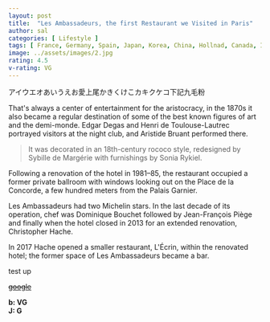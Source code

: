 ```yaml
---
layout: post
title:  "Les Ambassadeurs, the first Restaurant we Visited in Paris"
author: sal
categories: [ Lifestyle ]
tags: [ France, Germany, Spain, Japan, Korea, China, Hollnad, Canada, Italy, Russia ]
image: ../assets/images/2.jpg
rating: 4.5
v-rating: VG
---
```


アイウエオあいうえお愛上尾かきくけこカキクケコ下記九毛粉

That's always a center of entertainment for the aristocracy, in the 1870s it also became a regular destination of some of the best known figures of art and the demi-monde. Edgar Degas and Henri de Toulouse-Lautrec portrayed visitors at the night club, and Aristide Bruant performed there.

> It was decorated in an 18th-century rococo style, redesigned by Sybille de Margérie with furnishings by Sonia Rykiel.

Following a renovation of the hotel in 1981–85, the restaurant occupied a former private ballroom with windows looking out on the Place de la Concorde, a few hundred meters from the Palais Garnier. 

Les Ambassadeurs had two Michelin stars. In the last decade of its operation, chef was Dominique Bouchet  followed by Jean-François Piège and finally when the hotel closed in 2013 for an extended renovation, Christopher Hache.

In 2017 Hache opened a smaller restaurant, L'Écrin, within the renovated hotel; the former space of Les Ambassadeurs became a bar.

test up

~~[google](https://www.google.com/)~~


<div class="mt-4 mb-4 d-flex align-items-center">
<strong class="mr-1">b: VG</strong>
</div>
<div class="mt-4 mb-4 d-flex align-items-center">
<strong class="mr-1">J: G</strong>
</div>